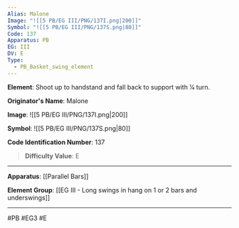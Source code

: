 ```yaml
---
Alias: Malone
Image: "![[5 PB/EG III/PNG/137I.png|200]]"
Symbol: "![[5 PB/EG III/PNG/137S.png|80]]"
Code: 137
Apparatus: PB
EG: III
DV: E
Type:
  - PB_Basket_swing_element
---
```

**Element**: Shoot up to handstand and fall back to support with 1⁄4 turn.

**Originator's Name**: Malone

**Image**:
![[5 PB/EG III/PNG/137I.png|200]]

**Symbol**:
![[5 PB/EG III/PNG/137S.png|80]]

**Code Identification Number**: 137

>**Difficulty Value**: E

___
**Apparatus**: [[Parallel Bars]]

**Element Group**: [[EG III - Long swings in hang on 1 or 2 bars and underswings]]
___
#PB #EG3 #E
